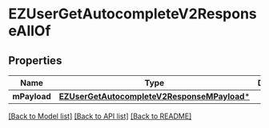 # EZUserGetAutocompleteV2ResponseAllOf

## Properties
Name | Type | Description | Notes
------------ | ------------- | ------------- | -------------
**mPayload** | [**EZUserGetAutocompleteV2ResponseMPayload***](EZUserGetAutocompleteV2ResponseMPayload.md) |  | 

[[Back to Model list]](../README.md#documentation-for-models) [[Back to API list]](../README.md#documentation-for-api-endpoints) [[Back to README]](../README.md)


